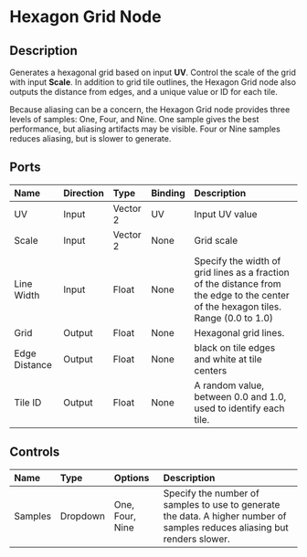 # Hexagon Grid Node

## Description
Generates a hexagonal grid based on input **UV**. Control the scale of the grid with input **Scale**. In addition to grid tile outlines, the Hexagon Grid node also outputs the distance from edges, and a unique value or ID for each tile.

Because aliasing can be a concern, the Hexagon Grid node provides three levels of samples: One, Four, and Nine. One sample gives the best performance, but aliasing artifacts may be visible. Four or Nine samples reduces aliasing, but is slower to generate.

## Ports

| Name        | Direction           | Type  | Binding | Description |
|:------------ |:-------------|:-----|:---|:---|
| UV      | Input | Vector 2 | UV | Input UV value |
| Scale      | Input | Vector 2    | None | Grid scale |
| Line Width | Input      |    Float    | None | Specify the width of grid lines as a fraction of the distance from the edge to the center of the hexagon tiles. Range (0.0 to 1.0) |
| Grid | Output | Float | None | Hexagonal grid lines. |
| Edge Distance | Output | Float | None | black on tile edges and white at tile centers |
| Tile ID | Output | Float | None | A random value, between 0.0 and 1.0, used to identify each tile. |

## Controls

| Name        | Type           | Options  | Description |
|:------------ |:-------------|:-----|:---|
| Samples      | Dropdown | One, Four, Nine | Specify the number of samples to use to generate the data. A higher number of samples reduces aliasing but renders slower. |
